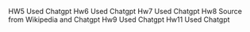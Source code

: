 HW5 Used Chatgpt
Hw6 Used Chatgpt 
Hw7 Used Chatgpt 
Hw8 Source from Wikipedia and Chatgpt
Hw9 Used Chatgpt
Hw11 Used Chatgpt



